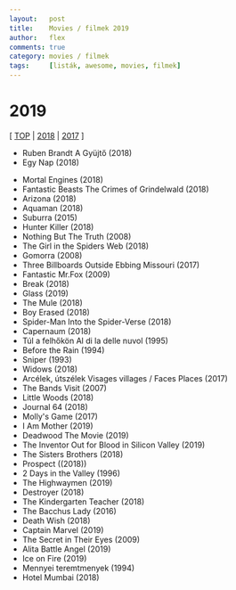 ```yaml
---
layout:   post
title:    Movies / filmek 2019
author:   flex
comments: true
category: movies / filmek
tags:     [listák, awesome, movies, filmek]
---
```


<link rel='stylesheet' href='unitegallery/css/unite-gallery.css' type='text/css' /> 
<link rel='stylesheet' href='unitegallery/themes/default/ug-theme-default.css' type='text/css' /> 

<script type='text/javascript' src='unitegallery/js/jquery-11.0.min.js'></script>
<script type='text/javascript' src='unitegallery/js/unitegallery.min.js'></script> 
<script type='text/javascript' src='unitegallery/themes/tiles/ug-theme-tiles.js'></script>

# 2019

[ [TOP](TOP_movies.html) \| [2018](2018_movies.html) \| [2017](2017_movies.html) ]

<div id="gallery2019hu" style="display:none; margin-bottom: .7em; margin-left: 1.5%; margin-right: 1.5%; margin-top: .5em;">

<img alt="Ruben Brandt A Gyüjtő (2018)" data-description="Ruben Brandt A Gyüjtő (2018)" src="images/movies/2019/Ruben_Brandt_A_Gyujto_2018.jpg" data-image="images/movies/2019/Ruben_Brandt_A_Gyujto_2018_ORIGINAL.jpg">
<img alt="Egy Nap (2018)" src="images/movies/2019/EgyNap_2018.jpg" data-image="images/movies/2019/EgyNap_2018_ORIGINAL.jpg" data-description="Egy Nap (2018)">

</div>

<div class="newspaper2">

<ul>

<li>Ruben Brandt A Gyüjtő (2018)</li>
<li>Egy Nap (2018)</li>

</ul>

</div>

<div id="gallery2019" style="display:none; margin-bottom: .7em; margin-left: 1.5%; margin-right: 1.5%; margin-top: .5em;">

<img alt="Anything (2017)" data-description="Anything (2017)" src="images/movies/2019/Anything_2017.jpg" data-image="images/movies/2019/Anything_2017_ORIGINAL.jpg" >
<img alt="Aquaman (2018)" data-description="Aquaman (2018)" src="images/movies/2019/Aquaman_2018.jpg" data-image="images/movies/2019/Aquaman_2018_ORIGINAL.jpg" >
<img alt="Arizona (2018)" data-description="Arizona (2018)" src="images/movies/2019/Arizona_2018.jpg" data-image="images/movies/2019/Arizona_2018_ORIGINAL.jpg" >
<img alt="Before the Rain (1994)" data-description="Before the Rain (1994)" src="images/movies/2019/Before_the_Rain_1994.jpg" data-image="images/movies/2019/Before_the_Rain_1994_ORIGINAL.jpg" >
<img alt="Boy Erased (2018)" data-description="Boy Erased (2018)" src="images/movies/2019/Boy_Erased_2018.jpg" data-image="images/movies/2019/Boy_Erased_2018_ORIGINAL.jpg" >
<img alt="Break (2018)" data-description="Break (2018)" src="images/movies/2019/Break_2018.jpg" data-image="images/movies/2019/Break_2018_ORIGINAL.jpg" >
<img alt="Capernaum (2018)" data-description="Capernaum (2018)" src="images/movies/2019/Capernaum_2018.jpg" data-image="images/movies/2019/Capernaum_2018_ORIGINAL.jpg" >
<img alt="Arcélek, útszélek Visages villages / Faces Places (2017)" data-description="Arcélek, útszélek Visages villages / Faces Places (2017)" src="images/movies/2019/Faces_Places_2017.jpg" data-image="images/movies/2019/Faces_Places_2017_ORIGINAL.jpg" >
<img alt="Fantastic Mr.Fox (2009)" data-description="Fantastic Mr.Fox (2009)" src="images/movies/2019/Fantastic Mr.Fox 2009.jpg" data-image="images/movies/2019/Fantastic Mr.Fox 2009_ORIGINAL.jpg" >
<img alt="Fantastic Beasts The Crimes of Grindelwald (2018)" data-description="Fantastic Beasts The Crimes of Grindelwald (2018)" src="images/movies/2019/Fantastic_Beasts_The_Crimes_of_Grindelwald_2018.jpg" data-image="images/movies/2019/Fantastic_Beasts_The_Crimes_of_Grindelwald_2018_ORIGINAL.jpg" >
<img alt="Glass (2019)" data-description="Glass (2019)" src="images/movies/2019/Glass_2019.jpg" data-image="images/movies/2019/Glass_2019_ORIGINAL.jpg" >
<img alt="Gomorra (2008)" data-description="Gomorra (2008)" src="images/movies/2019/Gomorra_2008.jpg" data-image="images/movies/2019/Gomorra_2008_ORIGINAL.jpg" >
<img alt="Hunter Killer (2018)" data-description="Hunter Killer (2018)" src="images/movies/2019/Hunter_Killer_2018.jpg" data-image="images/movies/2019/Hunter_Killer_2018_ORIGINAL.jpg" >
<img alt="Mortal Engines (2018)" data-description="Mortal Engines (2018)" src="images/movies/2019/Mortal_Engines_2018.jpg" data-image="images/movies/2019/Mortal_Engines_2018_ORIGINAL.jpg" >
<img alt="Nothing But The Truth (2008)" data-description="Nothing But The Truth (2008)" src="images/movies/2019/Nothing_But_The_Truth_2008.jpg" data-image="images/movies/2019/Nothing_But_The_Truth_2008_ORIGINAL.jpg" >
<img alt="Sniper (1993)" data-description="Sniper (1993)" src="images/movies/2019/Sniper_1993.jpg" data-image="images/movies/2019/Sniper_1993_ORIGINAL.jpg" >
<img alt="Spider-Man Into the Spider-Verse (2018)" data-description="Spider-Man Into the Spider-Verse (2018)" src="images/movies/2019/Spider-Man_Into_the_Spider-Verse_2018.jpg" data-image="images/movies/2019/Spider-Man_Into_the_Spider-Verse_2018_ORIGINAL.jpg" >
<img alt="Suburra (2015)" data-description="Suburra (2015)" src="images/movies/2019/Suburra_2015.jpg" data-image="images/movies/2019/Suburra_2015_ORIGINAL.jpg" >
<img alt="The Mule (2018)" data-description="The Mule (2018)" src="images/movies/2019/The_Mule_2018.jpg" data-image="images/movies/2019/The_Mule_2018_ORIGINAL.jpg" >
<img alt="The Girl in the Spiders Web (2018)" data-description="The Girl in the Spiders Web (2018)" src="images/movies/2019/The_Girl_in_the_Spiders_Web_2018.jpg" data-image="images/movies/2019/The_Girl_in_the_Spiders_Web_2018_ORIGINAL.jpg" >
<img alt="Three Billboards Outside Ebbing Missouri (2017)" data-description="Three Billboards Outside Ebbing Missouri (2017)" src="images/movies/2019/Three_Billboards_Outside_Ebbing_Missouri_2017.jpg" data-image="images/movies/2019/Three_Billboards_Outside_Ebbing_Missouri_2017_ORIGINAL.jpg" >
<img alt="Túl a felhőkön Al di la delle nuvol (1995)" data-description="Túl a felhőkön Al di la delle nuvol (1995)" src="images/movies/2019/Tul_a_felhokon_1995.jpg" data-image="images/movies/2019/Tul_a_felhokon_1995_ORIGINAL.jpg" >
<img alt="Widows (2018)" data-description="Widows (2018)" src="images/movies/2019/Widows_2018.jpg" data-image="images/movies/2019/Widows_2018_ORIGINAL.jpg" >

<img alt="Faces Places (2017)" data-description="Faces Places (2017)" src="images/movies/2019/FacesPlaces_2017.jpg" data-image="images/movies/2019/FacesPlaces_2017_ORIGINAL.jpg" >
<img alt="The Bands Visit (2007)" data-description="The Bands Visit (2007)" src="images/movies/2019/TheBandsVisit_2007.jpg" data-image="images/movies/2019/TheBandsVisit_2007_ORIGINAL.jpg">
<img alt="Little Woods (2018)" data-description="Little Woods (2018)" src="images/movies/2019/LittleWoods_2018.jpg" data-image="images/movies/2019/LittleWoods_2018_ORIGINAL.jpg">
<img alt="Journal 64 (2018)" data-description="Journal 64 (2018)" src="images/movies/2019/Journal64_2018.jpg" data-image="images/movies/2019/Journal64_2018_ORIGINAL.jpg">
<img alt="Molly's Game (2017)" data-description="Molly's Game (2017)" src="images/movies/2019/MollysGame_2017.jpg" data-image="images/movies/2019/MollysGame_2017_ORIGINAL.jpg">
<img alt="I Am Mother (2019)" data-description="I Am Mother (2019)" src="images/movies/2019/IAmMother_2019.jpg" data-image="images/movies/2019/IAmMother_2019_ORIGINAL.jpg">
<img alt="Deadwood The Movie (2019)" data-description="Deadwood The Movie (2019)" src="images/movies/2019/DeadwoodTheMovie_2019.jpg" data-image="images/movies/2019/DeadwoodTheMovie_2019_ORIGINAL.jpg">
<img alt="The Inventor Out for Blood in Silicon Valley (2019)" data-description="The Inventor Out for Blood in Silicon Valley (2019)" src="images/movies/2019/TheInventorOutforBloodinSiliconValley_2019.jpg" data-image="images/movies/2019/TheInventorOutforBloodinSiliconValley_2019_ORIGINAL.jpg">
<img alt="The Sisters Brothers (2018)" data-description="The Sisters Brothers (2018)" src="images/movies/2019/TheSistersBrothers_2018.jpg" data-image="images/movies/2019/TheSistersBrothers_2018_ORIGINAL.jpg">
<img alt="Prospect (2018)" data-description="Prospect (2018)" src="images/movies/2019/Prospect_2018.jpg" data-image="images/movies/2019/Prospect_2018_ORIGINAL.jpg">
<img alt="2 Days in the Valley (1996)" data-description="2 Days in the Valley (1996)" src="images/movies/2019/2DaysintheValley_1996.jpg" data-image="images/movies/2019/2DaysintheValley_1996_ORIGINAL.jpg">
<img alt="The Highwaymen (2019)" data-description="The Highwaymen (2019)" src="images/movies/2019/TheHighwaymen_2019.jpg" data-image="images/movies/2019/TheHighwaymen_2019_ORIGINAL.jpg">
<img alt="Destroyer (2018)" data-description="Destroyer (2018)" src="images/movies/2019/Destroyer_2018.jpg" data-image="images/movies/2019/Destroyer_2018_ORIGINAL.jpg">
<img alt="The Kindergarten Teacher (2018)" data-description="The Kindergarten Teacher (2018)" src="images/movies/2019/TheKindergartenTeacher_2018.jpg" data-image="images/movies/2019/TheKindergartenTeacher_2018_ORIGINAL.jpg">
<img alt="The Bacchus Lady (2016)" data-description="The Bacchus Lady (2016)" src="images/movies/2019/TheBacchusLady_2016.jpg" data-image="images/movies/2019/TheBacchusLady_2016_ORIGINAL.jpg">
<img alt="Death Wish (2018)" data-description="Death Wish (2018)" src="images/movies/2019/DeathWish_2018.jpg" data-image="images/movies/2019/DeathWish_2018_ORIGINAL.jpg">
<img alt="Captain Marvel (2019)" data-description="Captain Marvel (2019)" src="images/movies/2019/CaptainMarvel_2019.jpg" data-image="images/movies/2019/CaptainMarvel_2019_ORIGINAL.jpg">
<img alt="The Secret in Their Eyes (2009)" data-description="The Secret in Their Eyes (2009)" src="images/movies/2019/TheSecretinTheirEyes_2009.jpg" data-image="images/movies/2019/TheSecretinTheirEyes_2009_ORIGINAL.jpg">
<img alt="Alita Battle Angel (2019)" data-description="Alita Battle Angel (2019)" src="images/movies/2019/AlitaBattleAngel_2019.jpg" data-image="images/movies/2019/AlitaBattleAngel_2019_ORIGINAL.jpg">
<img alt="Ice on Fire (2019)" data-description="Ice on Fire (2019)" src="images/movies/2019/IceonFire_2019.jpg" data-image="images/movies/2019/IceonFire_2019_ORIGINAL.jpg">
<img alt="Mennyei teremtmenyek (1994)" data-description="Mennyei teremtmenyek (1994)" src="images/movies/2019/Mennyeiteremtmenyek_1994.jpg" data-image="images/movies/2019/Mennyeiteremtmenyek_1994_ORIGINAL.jpg">
<img alt="Hotel Mumbai (2018)" data-description="Hotel Mumbai (2018)" src="images/movies/2019/HotelMumbai_2018.jpg" data-image="images/movies/2019/HotelMumbai_2018_ORIGINAL.jpg">

</div>

<div class="newspaper2">

<ul>

<li>Mortal Engines (2018)</li>
<li>Fantastic Beasts The Crimes of Grindelwald (2018)</li>
<li>Arizona (2018)</li>
<li>Aquaman (2018)</li>
<li>Suburra (2015)</li>
<li>Hunter Killer (2018)</li>
<li>Nothing But The Truth (2008)</li>
<li>The Girl in the Spiders Web (2018)</li>
<li>Gomorra (2008)</li>
<li>Three Billboards Outside Ebbing Missouri (2017)</li>
<li>Fantastic Mr.Fox (2009)</li>
<li>Break (2018)</li>
<li>Glass (2019)</li>
<li>The Mule (2018)</li>
<li>Boy Erased (2018)</li>
<li>Spider-Man Into the Spider-Verse (2018)</li>
<li>Capernaum (2018)</li>
<li>Túl a felhőkön Al di la delle nuvol (1995)</li>
<li>Before the Rain (1994)</li>
<li>Sniper (1993)</li>
<li>Widows (2018)</li>
<li>Arcélek, útszélek Visages villages / Faces Places (2017)</li>

<li>The Bands Visit (2007)</li>
<li>Little Woods (2018)</li>
<li>Journal 64 (2018)</li>
<li>Molly's Game (2017)</li>
<li>I Am Mother (2019)</li>
<li>Deadwood The Movie (2019)</li>
<li>The Inventor Out for Blood in Silicon Valley (2019)</li>
<li>The Sisters Brothers (2018)</li>
<li>Prospect ((2018))</li>
<li>2 Days in the Valley (1996)</li>
<li>The Highwaymen (2019)</li>
<li>Destroyer (2018)</li>
<li>The Kindergarten Teacher (2018)</li>
<li>The Bacchus Lady (2016)</li>
<li>Death Wish (2018)</li>
<li>Captain Marvel (2019)</li>
<li>The Secret in Their Eyes (2009)</li>
<li>Alita Battle Angel (2019)</li>
<li>Ice on Fire (2019)</li>
<li>Mennyei teremtmenyek (1994)</li>
<li>Hotel Mumbai (2018)</li>

</ul>

</div>

<script type="text/javascript"> 
	
	jQuery( document ).ready( function() { jQuery( "#gallery2019hu" ).unitegallery( {

		tiles_space_between_cols:      10,
		tiles_justified_space_between: 10,
		//tiles_col_width:               500,
		tile_enable_shadow:            true,
			tile_shadow_h: 			   3,			//position of horizontal shadow
			tile_shadow_v: 			   3,			//position of vertical shadow
			tile_shadow_blur: 		   5,			//shadow blur
			tile_shadow_spread: 	   2,			//shadow spread
			tile_shadow_color: 		   "#2B2B2B",	//shadow color

		theme_gallery_padding:         0,
		tiles_type: 				   "justified",

		gallery_width: 				   "100%",
		tiles_exact_width: 			   false,

		gallery_control_keyboard: 	   true,

	} ) } );
										   
	jQuery( document ).ready( function() { jQuery( "#gallery2019" ).unitegallery( {

		tiles_space_between_cols:      10,
		tiles_justified_space_between: 10,
		//tiles_col_width:               500,
		tile_enable_shadow:            true,
			tile_shadow_h: 			   3,			//position of horizontal shadow
			tile_shadow_v: 			   3,			//position of vertical shadow
			tile_shadow_blur: 		   5,			//shadow blur
			tile_shadow_spread: 	   2,			//shadow spread
			tile_shadow_color: 		   "#2B2B2B",	//shadow color

		theme_gallery_padding:         0,
		tiles_type: 				   "justified",

		gallery_width: 				   "100%",
		tiles_exact_width: 			   false,

		gallery_control_keyboard:      true,

	} ) } );

</script>